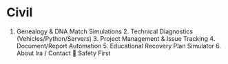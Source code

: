 # Civil
1. Genealogy &amp; DNA Match Simulations 2. Technical Diagnostics (Vehicles/Python/Servers) 3. Project Management &amp; Issue Tracking 4. Document/Report Automation 5. Educational Recovery Plan Simulator 6. About Ira / Contact 🔐 Safety First
